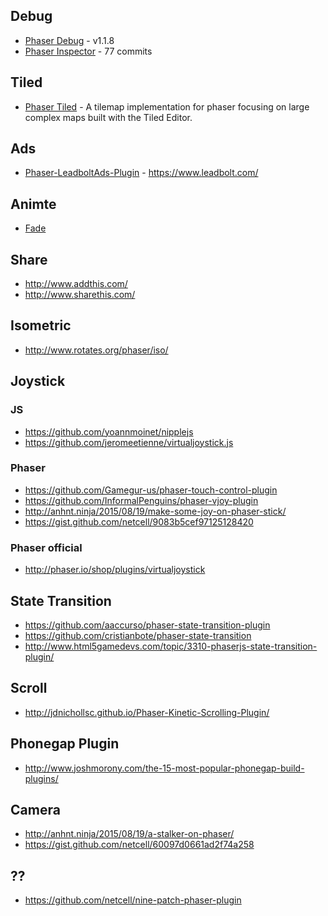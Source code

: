 ## Debug
- [Phaser Debug](https://github.com/englercj/phaser-debug) - v1.1.8
- [Phaser Inspector](https://github.com/netcell/phaser-inspector) - 77 commits

## Tiled
- [Phaser Tiled](https://github.com/englercj/phaser-tiled) - A tilemap implementation for phaser focusing on large complex maps built with the Tiled Editor.

## Ads
- [Phaser-LeadboltAds-Plugin](https://github.com/Raiper34/Phaser-LeadboltAds-Plugin) - https://www.leadbolt.com/

## Animte
- [Fade](https://github.com/satanas/phaser-fade-plugin)

## Share
- http://www.addthis.com/
- http://www.sharethis.com/

## Isometric
- http://www.rotates.org/phaser/iso/

## Joystick
### JS
- https://github.com/yoannmoinet/nipplejs
- https://github.com/jeromeetienne/virtualjoystick.js

### Phaser
- https://github.com/Gamegur-us/phaser-touch-control-plugin
- https://github.com/InformalPenguins/phaser-vjoy-plugin
- http://anhnt.ninja/2015/08/19/make-some-joy-on-phaser-stick/
- https://gist.github.com/netcell/9083b5cef97125128420

### Phaser official
- http://phaser.io/shop/plugins/virtualjoystick

## State Transition
- https://github.com/aaccurso/phaser-state-transition-plugin
- https://github.com/cristianbote/phaser-state-transition
- http://www.html5gamedevs.com/topic/3310-phaserjs-state-transition-plugin/

## Scroll
- http://jdnichollsc.github.io/Phaser-Kinetic-Scrolling-Plugin/

## Phonegap Plugin
- http://www.joshmorony.com/the-15-most-popular-phonegap-build-plugins/

## Camera
- http://anhnt.ninja/2015/08/19/a-stalker-on-phaser/
- https://gist.github.com/netcell/60097d0661ad2f74a258

## ??
- https://github.com/netcell/nine-patch-phaser-plugin
